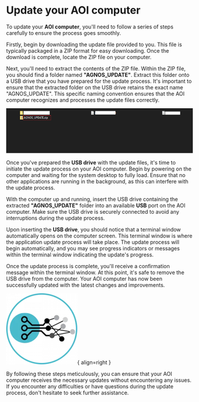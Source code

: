 # Update your AOI computer

To update your **AOI computer**, you'll need to follow a series of steps carefully to ensure the process goes smoothly.

Firstly, begin by downloading the update file provided to you. This file is typically packaged in a ZIP format for easy downloading. Once the download is complete, locate the ZIP file on your computer.

Next, you'll need to extract the contents of the ZIP file. Within the ZIP file, you should find a folder named **"AGNOS_UPDATE"**. Extract this folder onto a USB drive that you have prepared for the update process. It's important to ensure that the extracted folder on the USB drive retains the exact name "AGNOS_UPDATE". This specific naming convention ensures that the AOI computer recognizes and processes the update files correctly.

![alt text](assets/AGNOS-UPDATE.png)

Once you've prepared the **USB drive** with the update files, it's time to initiate the update process on your AOI computer. Begin by powering on the computer and waiting for the system desktop to fully load. Ensure that no other applications are running in the background, as this can interfere with the update process.

With the computer up and running, insert the USB drive containing the extracted **"AGNOS_UPDATE"** folder into an available **USB** port on the AOI computer. Make sure the USB drive is securely connected to avoid any interruptions during the update process.

Upon inserting the **USB drive**, you should notice that a terminal window automatically opens on the computer screen. This terminal window is where the application update process will take place. The update process will begin automatically, and you may see progress indicators or messages within the terminal window indicating the update's progress.

Once the update process is complete, you'll receive a confirmation message within the terminal window. At this point, it's safe to remove the USB drive from the computer. Your AOI computer has now been successfully updated with the latest changes and improvements.

![alt text](assets/cropped-agnosPCB-favicoN.png){ align=right }

By following these steps meticulously, you can ensure that your AOI computer receives the necessary updates without encountering any issues. If you encounter any difficulties or have questions during the update process, don't hesitate to seek further assistance.
